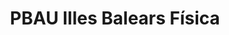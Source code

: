 ---
title: "PBAU Illes Balears Física"  # Add a page title.
summary: "Exàmens complets de PBAU Física Illes Balears."  # Add a page description.
type: "widget_page"  # Page type is a Widget Page
url: "recursos-fisica-quimica/pau-pbau/illes-balears/fisica"
---